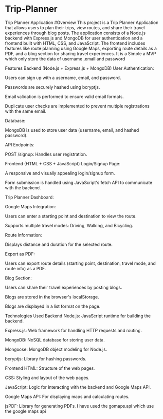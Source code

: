 # Trip-Planner
Trip Planner Application
#Overview
This project is a Trip Planner Application that allows users to plan their trips, view routes, and share their travel experiences through blog posts. The application consists of a Node.js backend with Express.js and MongoDB for user authentication and a frontend built with HTML, CSS, and JavaScript. The frontend includes features like route planning using Google Maps, exporting route details as a PDF, and a blog section for sharing travel experiences.
It is a Simple a MVP which only store the data of username ,email and password

Features
Backend (Node.js + Express.js + MongoDB)
User Authentication:

Users can sign up with a username, email, and password.

Passwords are securely hashed using bcryptjs.

Email validation is performed to ensure valid email formats.

Duplicate user checks are implemented to prevent multiple registrations with the same email.

Database:

MongoDB is used to store user data (username, email, and hashed password).

API Endpoints:

POST /signup: Handles user registration.

Frontend (HTML + CSS + JavaScript)
Login/Signup Page:

A responsive and visually appealing login/signup form.

Form submission is handled using JavaScript's fetch API to communicate with the backend.

Trip Planner Dashboard:

Google Maps Integration:

Users can enter a starting point and destination to view the route.

Supports multiple travel modes: Driving, Walking, and Bicycling.

Route Information:

Displays distance and duration for the selected route.

Export as PDF:

Users can export route details (starting point, destination, travel mode, and route info) as a PDF.

Blog Section:

Users can share their travel experiences by posting blogs.

Blogs are stored in the browser's localStorage.

Blogs are displayed in a list format on the page.

Technologies Used
Backend
Node.js: JavaScript runtime for building the backend.

Express.js: Web framework for handling HTTP requests and routing.

MongoDB: NoSQL database for storing user data.

Mongoose: MongoDB object modeling for Node.js.

bcryptjs: Library for hashing passwords.

Frontend
HTML: Structure of the web pages.

CSS: Styling and layout of the web pages.

JavaScript: Logic for interacting with the backend and Google Maps API.

Google Maps API: For displaying maps and calculating routes.

jsPDF: Library for generating PDFs.
I have used the gomaps.api which use the google maps api
